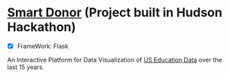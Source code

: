 # [Smart Donor](http://smartdonor.herokuapp.com/map) (Project built in Hudson Hackathon)
- [x] FrameWork: Flask

An Interactive Platform for Data Visualization of [US Education Data](http://data.donorschoose.org/) over the last 15 years.


